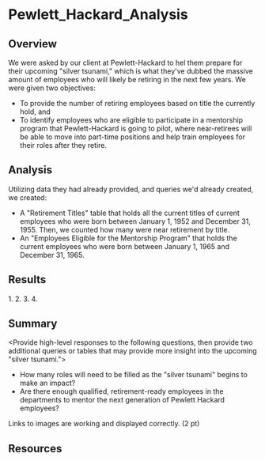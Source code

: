 # Pewlett_Hackard_Analysis

## Overview
We were asked by our client at Pewlett-Hackard to hel them prepare for their upcoming "silver tsunami," which is what they've dubbed the massive amount of employees who will likely be retiring in the next few years. We were given two objectives: 
  * To provide the number of retiring employees based on title the currently hold, and 
  * To identify employees who are eligible to participate in a mentorship program that Pewlett-Hackard is going to pilot, where near-retirees will be able to move into part-time positions and help train employees for their roles after they retire.

## Analysis
Utilizing data they had already provided, and queries we'd already created, we created:

* A "Retirement Titles" table that holds all the current titles of current employees who were born between January 1, 1952 and December 31, 1955. Then, we counted how many were near retirement by title.
* An "Employees Eligible for the Mentorship Program" that holds the current employees who were born between January 1, 1965 and December 31, 1965. 

## Results
<Provide a bulleted list with four major points from the two analysis deliverables.> 
<Use images as support where needed.>
1. 
2.
3.
4.
  
## Summary
<Provide high-level responses to the following questions, then provide two additional queries or tables that may provide more insight into the upcoming "silver tsunami.">
  * How many roles will need to be filled as the "silver tsunami" begins to make an impact?
  * Are there enough qualified, retirement-ready employees in the departments to mentor the next generation of Pewlett Hackard employees?

Links to images are working and displayed correctly. (2 pt)

## Resources
